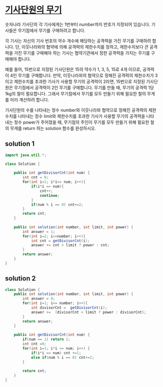# [기사단원의 무기 ](https://programmers.co.kr/learn/courses/30/lessons/136798)


숫자나라 기사단의 각 기사에게는 1번부터 number까지 번호가 지정되어 있습니다. 기사들은 무기점에서 무기를 구매하려고 합니다.

각 기사는 자신의 기사 번호의 약수 개수에 해당하는 공격력을 가진 무기를 구매하려 합니다. 단, 이웃나라와의 협약에 의해 공격력의 제한수치를 정하고, 제한수치보다 큰 공격력을 가진 무기를 구매해야 하는 기사는 협약기관에서 정한 공격력을 가지는 무기를 구매해야 합니다.

예를 들어, 15번으로 지정된 기사단원은 15의 약수가 1, 3, 5, 15로 4개 이므로, 공격력이 4인 무기를 구매합니다. 만약, 이웃나라와의 협약으로 정해진 공격력의 제한수치가 3이고 제한수치를 초과한 기사가 사용할 무기의 공격력이 2라면, 15번으로 지정된 기사단원은 무기점에서 공격력이 2인 무기를 구매합니다. 무기를 만들 때, 무기의 공격력 1당 1kg의 철이 필요합니다. 그래서 무기점에서 무기를 모두 만들기 위해 필요한 철의 무게를 미리 계산하려 합니다.

기사단원의 수를 나타내는 정수 number와 이웃나라와 협약으로 정해진 공격력의 제한수치를 나타내는 정수 limit와 제한수치를 초과한 기사가 사용할 무기의 공격력을 나타내는 정수 power가 주어졌을 때, 무기점의 주인이 무기를 모두 만들기 위해 필요한 철의 무게를 return 하는 solution 함수를 완성하시오.

## solution 1

```java
import java.util.*;

class Solution {
    
    public int getDivisorCnt(int num) {
        int cnt = 0;
        for(int i=1; i*i<= num; i++){
            if(i*i == num){
                cnt++;
                continue;
            }
            if(num % i == 0) cnt+=2;
        }
        return cnt;
    }
    
    public int solution(int number, int limit, int power) {
        int answer = 1;
        for(int i=2; i<=number; i++){
            int cnt = getDivisorCnt(i);
            answer += cnt > limit ? power : cnt;
        }
        return answer;
    }
}
```

## solution 2

```java
class Solution {
    public int solution(int number, int limit, int power) {
        int answer = 0;
        for(int i=1; i<= number; i++){
            int divisorCnt =  getDivisorCnt(i);
            answer +=  (divisorCnt > limit ? power : divisorCnt);
        }
        return answer;
    }
    
    public int getDivisorCnt(int num) {
        if(num == 1) return 1;
        int cnt =0; 
        for(int i=1; i*i <= num; i++) {
            if(i*i == num) cnt +=1;
            else if(num % i == 0) cnt+=2;
        }
        
        return cnt;
    }
}
```